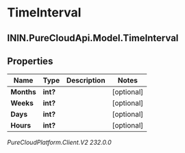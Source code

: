 # TimeInterval

## ININ.PureCloudApi.Model.TimeInterval

## Properties

|Name | Type | Description | Notes|
|------------ | ------------- | ------------- | -------------|
| **Months** | **int?** |  | [optional] |
| **Weeks** | **int?** |  | [optional] |
| **Days** | **int?** |  | [optional] |
| **Hours** | **int?** |  | [optional] |



_PureCloudPlatform.Client.V2 232.0.0_
